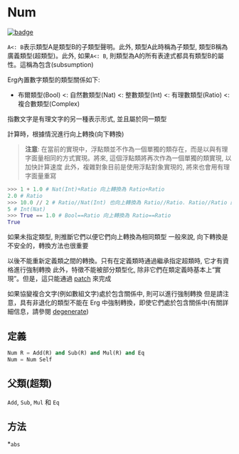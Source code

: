 # Num

[![badge](https://img.shields.io/endpoint.svg?url=https%3A%2F%2Fgezf7g7pd5.execute-api.ap-northeast-1.amazonaws.com%2Fdefault%2Fsource_up_to_date%3Fowner%3Derg-lang%26repos%3Derg%26ref%3Dmain%26path%3Ddoc/EN/API/types/traits/Num.md%26commit_hash%3D14710744ed4c3aa29a43953366c67162bc157f7d)](https://gezf7g7pd5.execute-api.ap-northeast-1.amazonaws.com/default/source_up_to_date?owner=erg-lang&repos=erg&ref=main&path=doc/EN/API/types/traits/Num.md&commit_hash=14710744ed4c3aa29a43953366c67162bc157f7d)


`A<: B`表示類型A是類型B的子類型聲明。此外, 類型A此時稱為子類型, 類型B稱為廣義類型(超類型)。此外, 如果`A<: B`, 則類型為A的所有表達式都具有類型B的屬性。這稱為包含(subsumption)

Erg內置數字類型的類型關係如下:

- 布爾類型(Bool) <: 自然數類型(Nat) <: 整數類型(Int) <: 有理數類型(Ratio) <: 複合數類型(Complex)

指數文字是有理文字的另一種表示形式, 並且屬於同一類型

計算時，根據情況進行向上轉換(向下轉換)

> __注意__: 在當前的實現中，浮點類並不作為一個單獨的類存在，而是以與有理字面量相同的方式實現。將來, 這個浮點類將再次作為一個單獨的類實現, 以加快計算速度
> 此外，複雜對象目前是使用浮點對象實現的, 將來也會用有理字面量重寫

```python
>>> 1 + 1.0 # Nat(Int)+Ratio 向上轉換為 Ratio+Ratio
2.0 # Ratio
>>> 10.0 // 2 # Ratio//Nat(Int) 也向上轉換為 Ratio//Ratio. Ratio//Ratio 的結果是 Int
5 # Int(Nat)
>>> True == 1.0 # Bool==Ratio 向上轉換為 Ratio==Ratio
True
```

如果未指定類型, 則推斷它們以便它們向上轉換為相同類型
一般來說, 向下轉換是不安全的，轉換方法也很重要

以後不能重新定義類之間的轉換。只有在定義類時通過繼承指定超類時, 它才有資格進行強制轉換
此外，特徵不能被部分類型化, 除非它們在類定義時基本上“實現”。但是，這只能通過 [patch](../../../syntax/type/07_patch.md) 來完成

如果協變複合文字(例如數組文字)處於包含關係中, 則可以進行強制轉換
但是請注意，具有非退化的類型不能在 Erg 中強制轉換，即使它們處於包含關係中(有關詳細信息，請參閱 [degenerate](../../../syntax/type/advanced/variance.md))

## 定義

```python
Num R = Add(R) and Sub(R) and Mul(R) and Eq
Num = Num Self
```

## 父類(超類)

`Add`, `Sub`, `Mul` 和 `Eq`

## 方法

*`abs`

